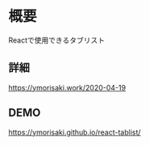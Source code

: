 # 概要
Reactで使用できるタブリスト

## 詳細
https://ymorisaki.work/2020-04-19

## DEMO
https://ymorisaki.github.io/react-tablist/
